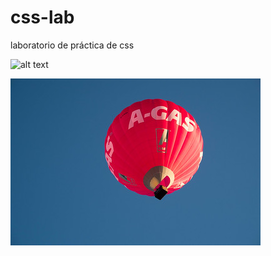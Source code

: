 # css-lab
laboratorio de práctica de css

![alt text](https://miro.medium.com/max/1838/1*ia4V5qfk6Ki3iWIn-SmErw.png)


![Image](balloons1.jpg)
